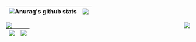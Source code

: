 | <img align="center" src="https://github-readme-stats.vercel.app/api?username=manashjyoti12&theme=gruvbox_light&show_icons=true" alt="Anurag's github stats" /> | <img align="center" src="https://github-readme-stats.vercel.app/api/top-langs/?username=manashjyoti12&layout=compact" /> |
| -------------------------------------------------------------------------------------------------------------------------------------------------------------- | ------------------------------------------------------------------------------------------------------------------------ |

<a href="https://github.com/manashjyoti12/airbnb-clone">
  <img align="left" src="https://github-readme-stats.vercel.app/api/pin/?username=manashjyoti12&repo=airbnb-clone&theme=gruvbox_light&show_owner=true" />
</a>
<a href="https://github.com/anuraghazra/anuraghazra.github.io">
  <img align="right" src="https://github-readme-stats.vercel.app/api/pin/?username=manashjyoti12&repo=bokulguti&theme=gruvbox_light&show_owner=true" />
</a>

| <a href="https://github.com/anuraghazra/github-readme-stats"><img align="center" src="https://github-readme-stats.vercel.app/api/pin/?username=manashjyoti12&repo=airbnb-clone&theme=gruvbox_light&show_owner=true" /></a> | <a href="https://github.com/anuraghazra/github-readme-stats"><img align="center" src="https://github-readme-stats.vercel.app/api/pin/?username=manashjyoti12&repo=bokulguti&theme=gruvbox_light&show_owner=true" /></a> |
| -------------------------------------------------------------------------------------------------------------------------------------------------------------------------------------------------------------------------- | ----------------------------------------------------------------------------------------------------------------------------------------------------------------------------------------------------------------------- |

